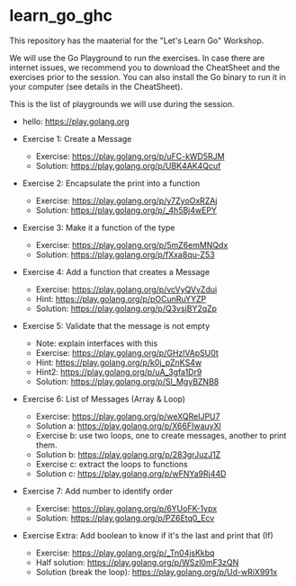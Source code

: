 # learn_go_ghc
This repository has the maaterial for the "Let's Learn Go" Workshop.

We will use the Go Playground to run the exercises. In case there are internet issues, we recommend you to download the CheatSheet and the exercises prior to the session. You can also install the Go binary to run it in your computer (see details in the CheatSheet).

This is the list of playgrounds we will use during the session.

*   hello: https://play.golang.org

*   Exercise 1: Create a Message

    *   Exercise: https://play.golang.org/p/uFC-kWD5RJM
    *   Solution: https://play.golang.org/p/UBK4AK4Qcuf

*   Exercise 2: Encapsulate the print into a function

    *   Exercise: https://play.golang.org/p/y7ZyoOxRZAj
    *   Solution: https://play.golang.org/p/_4h5Bj4wEPY

*   Exercise 3: Make it a function of the type

    *   Exercise: https://play.golang.org/p/5mZ6emMNQdx
    *   Solution: https://play.golang.org/p/fXxa8qu-Z53

*   Exercise 4: Add a function that creates a Message

    *   Exercise: https://play.golang.org/p/vcVyQVvZdui
    *   Hint: https://play.golang.org/p/pOCunRuYYZP
    *   Solution: https://play.golang.org/p/Q3vsjBY2qZp

*   Exercise 5: Validate that the message is not empty
    * Note: explain interfaces with this
    * Exercise: https://play.golang.org/p/GHzlVApSU0t
    * Hint: https://play.golang.org/p/k0j_pZnKS4w
    * Hint2: https://play.golang.org/p/uA_3gfa1Dr9
    * Solution: https://play.golang.org/p/Sl_MgyBZNB8

*   Exercise 6: List of Messages (Array & Loop)
    * Exercise: https://play.golang.org/p/weXQReIJPU7
    * Solution a:  https://play.golang.org/p/X66FIwauyXl
    * Exercise b: use two loops, one to create messages, another to print them.
    * Solution b: https://play.golang.org/p/283grJuzJ1Z
    * Exercise c: extract the loops to functions
    * Solution c: https://play.golang.org/p/wFNYa9Rj44D

*   Exercise 7: Add number to identify order
    * Exercise: https://play.golang.org/p/6YUoFK-1ypx
    * Solution: https://play.golang.org/p/PZ6Etq0_Ecv

*   Exercise Extra: Add boolean to know if it's the last and print that (If)
    * Exercise: https://play.golang.org/p/_Tn04jsKkbq
    * Half solution: https://play.golang.org/p/WSzl0mF3zQN
    * Solution (break the loop): https://play.golang.org/p/Ud-wRiX991x

